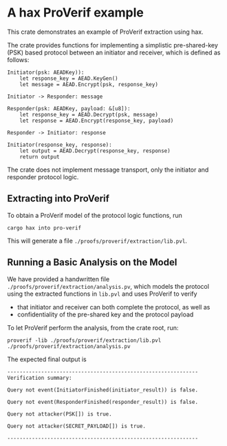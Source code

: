 # A hax ProVerif example

This crate demonstrates an example of ProVerif extraction using hax.

The crate provides functions for implementing a simplistic pre-shared-key (PSK) based protocol
between an initiator and receiver, which is defined as follows:
```
Initiator(psk: AEADKey)): 
    let response_key = AEAD.KeyGen()
    let message = AEAD.Encrypt(psk, response_key)

Initiator -> Responder: message

Responder(psk: AEADKey, payload: &[u8]):
    let response_key = AEAD.Decrypt(psk, message)
    let response = AEAD.Encrypt(response_key, payload)
           
Responder -> Initiator: response

Initiator(response_key, response): 
    let output = AEAD.Decrypt(response_key, response)
    return output
```

The crate does not implement message transport, only the initiator and
responder protocol logic.

## Extracting into ProVerif
To obtain a ProVerif model of the protocol logic functions, run
```
cargo hax into pro-verif
```
This will generate a file `./proofs/proverif/extraction/lib.pvl`.

## Running a Basic Analysis on the Model
We have provided a handwritten file
`./proofs/proverif/extraction/analysis.pv`, which models the protocol
using the extracted functions in `lib.pvl` and uses ProVerif to verify

- that initiator and receiver can both complete the protocol, as well as
- confidentiality of the pre-shared key and the protocol payload

To let ProVerif perform the analysis, from the crate root, run:

```
proverif -lib ./proofs/proverif/extraction/lib.pvl ./proofs/proverif/extraction/analysis.pv
```

The expected final output is
```
--------------------------------------------------------------
Verification summary:

Query not event(InitiatorFinished(initiator_result)) is false.

Query not event(ResponderFinished(responder_result)) is false.

Query not attacker(PSK[]) is true.

Query not attacker(SECRET_PAYLOAD[]) is true.

--------------------------------------------------------------
```

